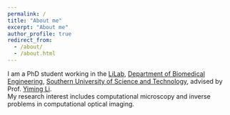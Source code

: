 ```yaml
---
permalink: /
title: "About me"
excerpt: "About me"
author_profile: true
redirect_from: 
  - /about/
  - /about.html
---
```


I am a PhD student working in the [LiLab](https://li-lab-sustech.github.io/), [Department of Biomedical Engineering](https://bme.sustech.edu.cn/), [Southern University of Science and Technology](https://www.sustech.edu.cn/), advised by Prof. [Yiming Li](https://faculty.sustech.edu.cn/?tagid=liym2019&iscss=1&snapid=1&orderby=date&go=1).  
My research interest includes computational microscopy and inverse problems in computational optical imaging.

